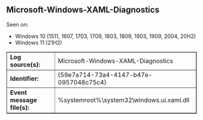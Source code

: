## Microsoft-Windows-XAML-Diagnostics

Seen on:
* Windows 10 (1511, 1607, 1703, 1709, 1803, 1809, 1903, 1909, 2004, 20H2)
* Windows 11 (21H2)

<table border="1" class="docutils">
  <tbody>
    <tr>
      <td><b>Log source(s):</b></td>
      <td>Microsoft-Windows-XAML-Diagnostics</td>
    </tr>
    <tr>
      <td><b>Identifier:</b></td>
      <td>{59e7a714-73a4-4147-b47e-0957048c75c4}</td>
    </tr>
    <tr>
      <td><b>Event message file(s):</b></td>
      <td>%systemroot%\system32\windows.ui.xaml.dll</td>
    </tr>
  </tbody>
</table>

&nbsp;

